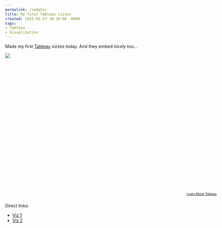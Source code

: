 ```yaml
---
permalink: /sample/
title: My first Tableau vizzes
created: 2015-01-27 10:18:00 -0800
tags:
- Tableau
- Visualization
---
```

Made my first [Tableau][1] vizzes today. And they embed nicely too...

<script type='text/javascript' src='https://public.tableausoftware.com/javascripts/api/viz_v1.js'></script><div class='tableauPlaceholder' style='width: 697px; height: 453px;'><noscript><a href='#'><img alt=' ' src='https:&#47;&#47;publicrevizit.tableausoftware.com&#47;static&#47;images&#47;Ac&#47;ActivityRatesAndHealthyLiving_2&#47;Farmersmarkets&#47;1_rss.png' style='border: none' /></a></noscript><object class='tableauViz' width='697' height='453' style='display:none;'><param name='host_url' value='https%3A%2F%2Fpublic.tableausoftware.com%2F' /> <param name='site_root' value='' /><param name='name' value='ActivityRatesAndHealthyLiving_2&#47;Farmersmarkets' /><param name='tabs' value='yes' /><param name='toolbar' value='yes' /><param name='static_image' value='https:&#47;&#47;publicrevizit.tableausoftware.com&#47;static&#47;images&#47;Ac&#47;ActivityRatesAndHealthyLiving_2&#47;Farmersmarkets&#47;1.png' /> <param name='animate_transition' value='yes' /><param name='display_static_image' value='yes' /><param name='display_spinner' value='yes' /><param name='display_overlay' value='yes' /><param name='display_count' value='yes' /></object></div><div style='width:697px;height:22px;padding:0px 10px 0px 0px;color:black;font:normal 8pt verdana,helvetica,arial,sans-serif;'><div style='float:right; padding-right:8px;'><a href='http://www.tableausoftware.com/public/about-tableau-products?ref=https://public.tableausoftware.com/views/ActivityRatesAndHealthyLiving_2/Farmersmarkets' target='_blank'>Learn About Tableau</a></div></div>

Direct links:

* [Viz 1][2]
* [Viz 2][3]

[1]: http://www.tableau.com/
[2]: https://public.tableausoftware.com/views/ActivityRatesAndHealthyLiving_2/Farmersmarkets?:embed=y&:display_count=no
[3]: https://public.tableausoftware.com/views/ActivityRatesAndHealthyLiving_2/Povertyandadultobesity?:embed=y&:display_count=no
